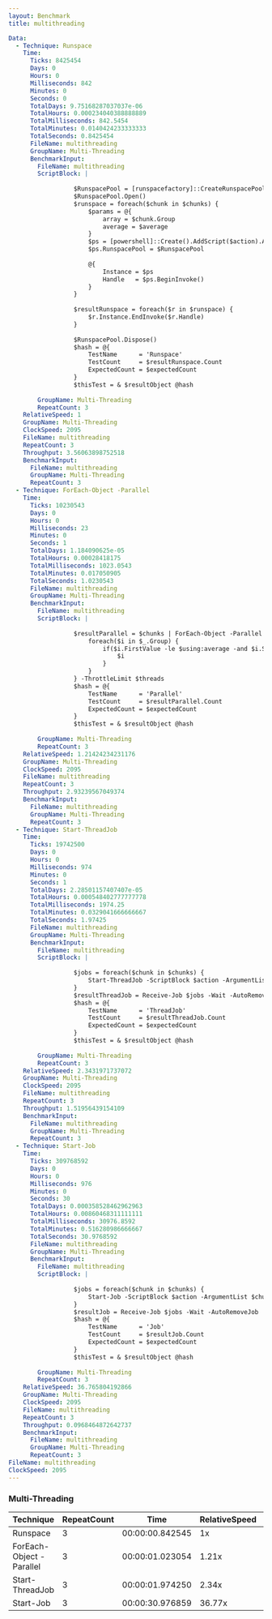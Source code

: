 ```yaml
---
layout: Benchmark
title: multithreading

Data: 
  - Technique: Runspace
    Time: 
      Ticks: 8425454
      Days: 0
      Hours: 0
      Milliseconds: 842
      Minutes: 0
      Seconds: 0
      TotalDays: 9.75168287037037e-06
      TotalHours: 0.000234040388888889
      TotalMilliseconds: 842.5454
      TotalMinutes: 0.0140424233333333
      TotalSeconds: 0.8425454
      FileName: multithreading
      GroupName: Multi-Threading
      BenchmarkInput: 
        FileName: multithreading
        ScriptBlock: |
          
                  $RunspacePool = [runspacefactory]::CreateRunspacePool(1, $threads)
                  $RunspacePool.Open()
                  $runspace = foreach($chunk in $chunks) {
                      $params = @{
                          array = $chunk.Group
                          average = $average
                      }
                      $ps = [powershell]::Create().AddScript($action).AddParameters($params)
                      $ps.RunspacePool = $RunspacePool
          
                      @{
                          Instance = $ps
                          Handle   = $ps.BeginInvoke()
                      }
                  }
          
                  $resultRunspace = foreach($r in $runspace) {
                      $r.Instance.EndInvoke($r.Handle)
                  }
          
                  $RunspacePool.Dispose()
                  $hash = @{
                      TestName      = 'Runspace'
                      TestCount     = $resultRunspace.Count
                      ExpectedCount = $expectedCount
                  }
                  $thisTest = & $resultObject @hash        
              
        GroupName: Multi-Threading
        RepeatCount: 3
    RelativeSpeed: 1
    GroupName: Multi-Threading
    ClockSpeed: 2095
    FileName: multithreading
    RepeatCount: 3
    Throughput: 3.56063898752518
    BenchmarkInput: 
      FileName: multithreading
      GroupName: Multi-Threading
      RepeatCount: 3
  - Technique: ForEach-Object -Parallel
    Time: 
      Ticks: 10230543
      Days: 0
      Hours: 0
      Milliseconds: 23
      Minutes: 0
      Seconds: 1
      TotalDays: 1.184090625e-05
      TotalHours: 0.00028418175
      TotalMilliseconds: 1023.0543
      TotalMinutes: 0.017050905
      TotalSeconds: 1.0230543
      FileName: multithreading
      GroupName: Multi-Threading
      BenchmarkInput: 
        FileName: multithreading
        ScriptBlock: |
          
                  $resultParallel = $chunks | ForEach-Object -Parallel {
                      foreach($i in $_.Group) {
                          if($i.FirstValue -le $using:average -and $i.SecondValue % 2) {
                              $i
                          }
                      }
                  } -ThrottleLimit $threads
                  $hash = @{
                      TestName      = 'Parallel'
                      TestCount     = $resultParallel.Count
                      ExpectedCount = $expectedCount
                  }
                  $thisTest = & $resultObject @hash        
              
        GroupName: Multi-Threading
        RepeatCount: 3
    RelativeSpeed: 1.21424234231176
    GroupName: Multi-Threading
    ClockSpeed: 2095
    FileName: multithreading
    RepeatCount: 3
    Throughput: 2.93239567049374
    BenchmarkInput: 
      FileName: multithreading
      GroupName: Multi-Threading
      RepeatCount: 3
  - Technique: Start-ThreadJob
    Time: 
      Ticks: 19742500
      Days: 0
      Hours: 0
      Milliseconds: 974
      Minutes: 0
      Seconds: 1
      TotalDays: 2.28501157407407e-05
      TotalHours: 0.000548402777777778
      TotalMilliseconds: 1974.25
      TotalMinutes: 0.0329041666666667
      TotalSeconds: 1.97425
      FileName: multithreading
      GroupName: Multi-Threading
      BenchmarkInput: 
        FileName: multithreading
        ScriptBlock: |
          
                  $jobs = foreach($chunk in $chunks) {
                      Start-ThreadJob -ScriptBlock $action -ArgumentList $chunk.Group, $average -ThrottleLimit $threads
                  }
                  $resultThreadJob = Receive-Job $jobs -Wait -AutoRemoveJob
                  $hash = @{
                      TestName      = 'ThreadJob'
                      TestCount     = $resultThreadJob.Count
                      ExpectedCount = $expectedCount
                  }
                  $thisTest = & $resultObject @hash        
              
        GroupName: Multi-Threading
        RepeatCount: 3
    RelativeSpeed: 2.3431971737072
    GroupName: Multi-Threading
    ClockSpeed: 2095
    FileName: multithreading
    RepeatCount: 3
    Throughput: 1.51956439154109
    BenchmarkInput: 
      FileName: multithreading
      GroupName: Multi-Threading
      RepeatCount: 3
  - Technique: Start-Job
    Time: 
      Ticks: 309768592
      Days: 0
      Hours: 0
      Milliseconds: 976
      Minutes: 0
      Seconds: 30
      TotalDays: 0.000358528462962963
      TotalHours: 0.00860468311111111
      TotalMilliseconds: 30976.8592
      TotalMinutes: 0.516280986666667
      TotalSeconds: 30.9768592
      FileName: multithreading
      GroupName: Multi-Threading
      BenchmarkInput: 
        FileName: multithreading
        ScriptBlock: |
          
                  $jobs = foreach($chunk in $chunks) {
                      Start-Job -ScriptBlock $action -ArgumentList $chunk.Group, $average
                  }
                  $resultJob = Receive-Job $jobs -Wait -AutoRemoveJob
                  $hash = @{
                      TestName      = 'Job'
                      TestCount     = $resultJob.Count
                      ExpectedCount = $expectedCount
                  }
                  $thisTest = & $resultObject @hash        
              
        GroupName: Multi-Threading
        RepeatCount: 3
    RelativeSpeed: 36.765804192866
    GroupName: Multi-Threading
    ClockSpeed: 2095
    FileName: multithreading
    RepeatCount: 3
    Throughput: 0.0968464872642737
    BenchmarkInput: 
      FileName: multithreading
      GroupName: Multi-Threading
      RepeatCount: 3
FileName: multithreading
ClockSpeed: 2095
---
```



### Multi-Threading


|Technique               |RepeatCount|Time           |RelativeSpeed|Throughput|
|------------------------|-----------|---------------|-------------|----------|
|Runspace                |3          |00:00:00.842545|1x           |3.56/s    |
|ForEach-Object -Parallel|3          |00:00:01.023054|1.21x        |2.93/s    |
|Start-ThreadJob         |3          |00:00:01.974250|2.34x        |1.52/s    |
|Start-Job               |3          |00:00:30.976859|36.77x       |0.1/s     |
